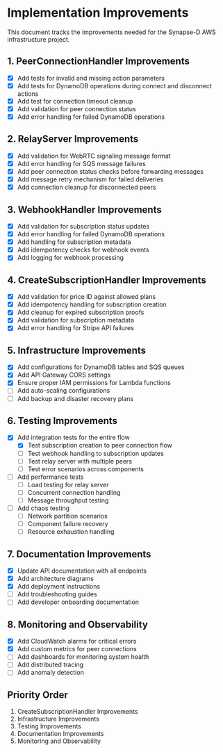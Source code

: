 # Implementation Improvements

This document tracks the improvements needed for the Synapse-D AWS infrastructure project.

## 1. PeerConnectionHandler Improvements
- [x] Add tests for invalid and missing action parameters
- [x] Add tests for DynamoDB operations during connect and disconnect actions
- [x] Add test for connection timeout cleanup
- [x] Add validation for peer connection status
- [x] Add error handling for failed DynamoDB operations

## 2. RelayServer Improvements
- [x] Add validation for WebRTC signaling message format
- [x] Add error handling for SQS message failures
- [x] Add peer connection status checks before forwarding messages
- [x] Add message retry mechanism for failed deliveries
- [x] Add connection cleanup for disconnected peers

## 3. WebhookHandler Improvements
- [x] Add validation for subscription status updates
- [x] Add error handling for failed DynamoDB operations
- [x] Add handling for subscription metadata
- [x] Add idempotency checks for webhook events
- [x] Add logging for webhook processing

## 4. CreateSubscriptionHandler Improvements
- [x] Add validation for price ID against allowed plans
- [x] Add idempotency handling for subscription creation
- [x] Add cleanup for expired subscription proofs
- [x] Add validation for subscription metadata
- [x] Add error handling for Stripe API failures

## 5. Infrastructure Improvements
- [x] Add configurations for DynamoDB tables and SQS queues
- [x] Add API Gateway CORS settings
- [x] Ensure proper IAM permissions for Lambda functions
- [ ] Add auto-scaling configurations
- [ ] Add backup and disaster recovery plans

## 6. Testing Improvements
- [x] Add integration tests for the entire flow
  - [x] Test subscription creation to peer connection flow
  - [ ] Test webhook handling to subscription updates
  - [ ] Test relay server with multiple peers
  - [ ] Test error scenarios across components
- [ ] Add performance tests
  - [ ] Load testing for relay server
  - [ ] Concurrent connection handling
  - [ ] Message throughput testing
- [ ] Add chaos testing
  - [ ] Network partition scenarios
  - [ ] Component failure recovery
  - [ ] Resource exhaustion handling

## 7. Documentation Improvements
- [x] Update API documentation with all endpoints
- [x] Add architecture diagrams
- [x] Add deployment instructions
- [ ] Add troubleshooting guides
- [ ] Add developer onboarding documentation

## 8. Monitoring and Observability
- [x] Add CloudWatch alarms for critical errors
- [x] Add custom metrics for peer connections
- [ ] Add dashboards for monitoring system health
- [ ] Add distributed tracing
- [ ] Add anomaly detection

## Priority Order
1. CreateSubscriptionHandler Improvements
2. Infrastructure Improvements
3. Testing Improvements
4. Documentation Improvements
5. Monitoring and Observability 